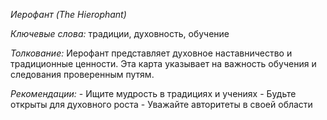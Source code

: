 *Иерофант \(The Hierophant\)*

*Ключевые слова:* традиции, духовность, обучение

*Толкование:* 
Иерофант представляет духовное наставничество и традиционные ценности\. Эта карта указывает на важность обучения и следования проверенным путям\.

*Рекомендации:*
\- Ищите мудрость в традициях и учениях
\- Будьте открыты для духовного роста
\- Уважайте авторитеты в своей области
